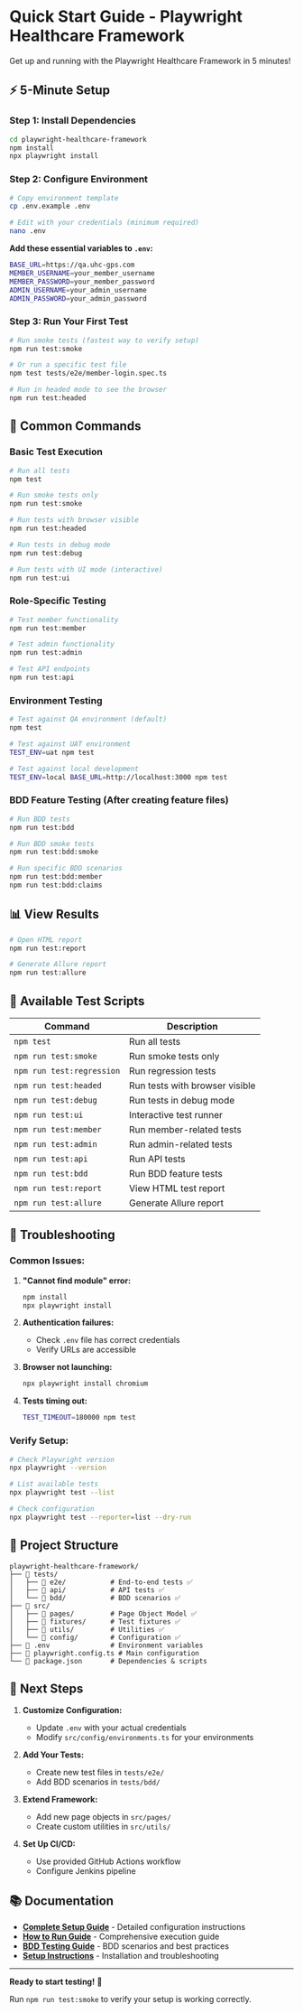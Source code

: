 # Quick Start Guide - Playwright Healthcare Framework

Get up and running with the Playwright Healthcare Framework in 5 minutes!

## ⚡ 5-Minute Setup

### Step 1: Install Dependencies
```bash
cd playwright-healthcare-framework
npm install
npx playwright install
```

### Step 2: Configure Environment
```bash
# Copy environment template
cp .env.example .env

# Edit with your credentials (minimum required)
nano .env
```

**Add these essential variables to `.env`:**
```bash
BASE_URL=https://qa.uhc-gps.com
MEMBER_USERNAME=your_member_username
MEMBER_PASSWORD=your_member_password
ADMIN_USERNAME=your_admin_username
ADMIN_PASSWORD=your_admin_password
```

### Step 3: Run Your First Test
```bash
# Run smoke tests (fastest way to verify setup)
npm run test:smoke

# Or run a specific test file
npm test tests/e2e/member-login.spec.ts

# Run in headed mode to see the browser
npm run test:headed
```

## 🎯 Common Commands

### **Basic Test Execution**
```bash
# Run all tests
npm test

# Run smoke tests only
npm run test:smoke

# Run tests with browser visible
npm run test:headed

# Run tests in debug mode
npm run test:debug

# Run tests with UI mode (interactive)
npm run test:ui
```

### **Role-Specific Testing**
```bash
# Test member functionality
npm run test:member

# Test admin functionality  
npm run test:admin

# Test API endpoints
npm run test:api
```

### **Environment Testing**
```bash
# Test against QA environment (default)
npm test

# Test against UAT environment
TEST_ENV=uat npm test

# Test against local development
TEST_ENV=local BASE_URL=http://localhost:3000 npm test
```

### **BDD Feature Testing** (After creating feature files)
```bash
# Run BDD tests
npm run test:bdd

# Run BDD smoke tests
npm run test:bdd:smoke

# Run specific BDD scenarios
npm run test:bdd:member
npm run test:bdd:claims
```

## 📊 View Results

```bash
# Open HTML report
npm run test:report

# Generate Allure report
npm run test:allure
```

## 🔧 Available Test Scripts

| Command | Description |
|---------|-------------|
| `npm test` | Run all tests |
| `npm run test:smoke` | Run smoke tests only |
| `npm run test:regression` | Run regression tests |
| `npm run test:headed` | Run tests with browser visible |
| `npm run test:debug` | Run tests in debug mode |
| `npm run test:ui` | Interactive test runner |
| `npm run test:member` | Run member-related tests |
| `npm run test:admin` | Run admin-related tests |
| `npm run test:api` | Run API tests |
| `npm run test:bdd` | Run BDD feature tests |
| `npm run test:report` | View HTML test report |
| `npm run test:allure` | Generate Allure report |

## 🚨 Troubleshooting

### **Common Issues:**

1. **"Cannot find module" error:**
   ```bash
   npm install
   npx playwright install
   ```

2. **Authentication failures:**
   - Check `.env` file has correct credentials
   - Verify URLs are accessible

3. **Browser not launching:**
   ```bash
   npx playwright install chromium
   ```

4. **Tests timing out:**
   ```bash
   TEST_TIMEOUT=180000 npm test
   ```

### **Verify Setup:**
```bash
# Check Playwright version
npx playwright --version

# List available tests
npx playwright test --list

# Check configuration
npx playwright test --reporter=list --dry-run
```

## 📁 Project Structure

```
playwright-healthcare-framework/
├── 📁 tests/
│   ├── 📁 e2e/           # End-to-end tests ✅
│   ├── 📁 api/           # API tests ✅
│   └── 📁 bdd/           # BDD scenarios ✅
├── 📁 src/
│   ├── 📁 pages/         # Page Object Model ✅
│   ├── 📁 fixtures/      # Test fixtures ✅
│   ├── 📁 utils/         # Utilities ✅
│   └── 📁 config/        # Configuration ✅
├── 📄 .env               # Environment variables
├── 📄 playwright.config.ts # Main configuration
└── 📄 package.json       # Dependencies & scripts
```

## 🎯 Next Steps

1. **Customize Configuration:**
   - Update `.env` with your actual credentials
   - Modify `src/config/environments.ts` for your environments

2. **Add Your Tests:**
   - Create new test files in `tests/e2e/`
   - Add BDD scenarios in `tests/bdd/`

3. **Extend Framework:**
   - Add new page objects in `src/pages/`
   - Create custom utilities in `src/utils/`

4. **Set Up CI/CD:**
   - Use provided GitHub Actions workflow
   - Configure Jenkins pipeline

## 📚 Documentation

- **[Complete Setup Guide](CONFIGURATION-GUIDE.md)** - Detailed configuration instructions
- **[How to Run Guide](HOW-TO-RUN-GUIDE.md)** - Comprehensive execution guide
- **[BDD Testing Guide](BDD-TESTING-GUIDE.md)** - BDD scenarios and best practices
- **[Setup Instructions](../SETUP.md)** - Installation and troubleshooting

---

**Ready to start testing!** 🚀

Run `npm run test:smoke` to verify your setup is working correctly.